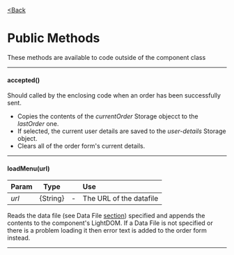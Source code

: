 [<Back](README.md)
# Public Methods

These methods are available to code outside of the component class

---
#### accepted()
Should called by the enclosing code when an order has been successfully sent.  
- Copies the contents of the *currentOrder* Storage objecct to the *lastOrder* one.
- If selected, the current user details are saved to the *user-details* Storage object.
- Clears all of the order form's current details.
---
#### loadMenu(url)
|Param|Type||Use|
| :--- | --- | --- | :--- |
|*url*|{String}|-|The URL of the datafile|

Reads the data file (see Data File [section](datafile.md)) specified and appends the contents to the component's LightDOM.  If a Data File is not specified or there is a problem loading it then error text is added to the order form instead.

---